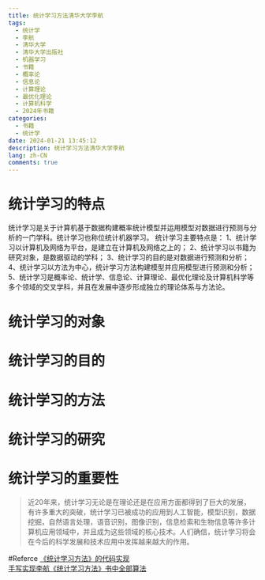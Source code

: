```yaml
---
title: 统计学习方法清华大学李航
tags:
  - 统计学
  - 李航
  - 清华大学
  - 清华大学出版社
  - 机器学习
  - 书籍
  - 概率论
  - 信息论
  - 计算理论
  - 最优化理论
  - 计算机科学
  - 2024年书籍
categories:
  - 书籍
  - 统计学
date: 2024-01-21 13:45:12
description: 统计学习方法清华大学李航
lang: zh-CN
comments: true
---
```

# 统计学习的特点
统计学习是关于计算机基于数据构建概率统计模型并运用模型对数据进行预测与分析的一门学科。统计学习也称位统计机器学习。
统计学习主要特点是：
1、统计学习以计算机及网络为平台，是建立在计算机及网络之上的；
2、统计学习以书籍为研究对象，是数据驱动的学科；
3、统计学习的目的是对数据进行预测和分析；
4、统计学习以方法为中心，统计学习方法构建模型并应用模型进行预测和分析；
5、统计学习是概率论、统计学、信息论、计算理论、最优化理论及计算机科学等多个领域的交叉学科，并且在发展中逐步形成独立的理论体系与方法论。
# 统计学习的对象
# 统计学习的目的
# 统计学习的方法
# 统计学习的研究
# 统计学习的重要性
> 近20年来，统计学习无论是在理论还是在应用方面都得到了巨大的发展，有许多重大的突破，统计学习已被成功的应用到人工智能，模型识别，数据挖掘，自然语言处理，语音识别，图像识别，信息检索和生物信息等许多计算机应用领域中，并且成为这些领域的核心技术。人们确信，统计学习将会在今后的科学发展和技术应用中发挥越来越大的作用。
 

#Referce
[《统计学习方法》的代码实现](https://github.com/fengdu78/lihang-code)  
[手写实现李航《统计学习方法》书中全部算法](https://github.com/Dod-o/Statistical-Learning-Method_Code)  
